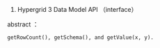 

1. Hypergrid 3 Data Model API  （interface）

abstract ：

    getRowCount(), getSchema(), and getValue(x, y).



